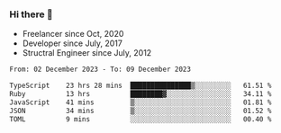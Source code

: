 ### Hi there 👋

- Freelancer since Oct, 2020
- Developer since July, 2017
- Structral Engineer since July, 2012

<!--START_SECTION:waka-->

```txt
From: 02 December 2023 - To: 09 December 2023

TypeScript    23 hrs 28 mins  ███████████████▒░░░░░░░░░   61.51 %
Ruby          13 hrs          ████████▓░░░░░░░░░░░░░░░░   34.11 %
JavaScript    41 mins         ▒░░░░░░░░░░░░░░░░░░░░░░░░   01.81 %
JSON          34 mins         ▒░░░░░░░░░░░░░░░░░░░░░░░░   01.52 %
TOML          9 mins          ░░░░░░░░░░░░░░░░░░░░░░░░░   00.40 %
```

<!--END_SECTION:waka-->
